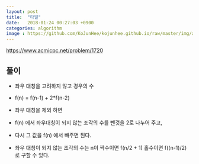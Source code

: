 ```yaml
---
layout: post
title:  "타일"
date:   2018-01-24 00:27:03 +0900
categories: algorithm
image : https://github.com/KoJunHee/kojunhee.github.io/raw/master/img/algorithm.png
---
```


<https://www.acmicpc.net/problem/1720>

## 풀이

- 좌우 대칭을 고려하지 않고 경우의 수

- f(n) = f(n-1) + 2*f(n-2) 

- 좌우 대칭을 제외 하면

- f(n) 에서 좌우대칭이 되지 않는 조각의 수를 뺀것을 2로 나누어 주고,

- 다시 그 값을 f(n) 에서 빼주면 된다.

- 좌우 대칭이 되지 않는 조각의 수는 n이 짝수이면 f(n/2 + 1) 홀수이면 f((n-1)/2)  로 구할 수 있다.
